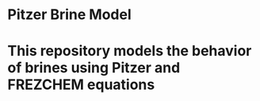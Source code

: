 # Pitzer Brine Model
# This repository models the behavior of brines using Pitzer and FREZCHEM equations
